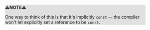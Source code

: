 <div style="margin:2em; background-color: #e0e0e0;">

<strong>⚠️NOTE️️️⚠️</strong>

One way to think of this is that it's implicitly `const` -- the compiler won't let explicitly set a reference to be `const`.
</div>

